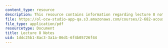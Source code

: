 ```yaml
---
content_type: resource
description: This resource contains information regarding lecture 8 notes.
file: https://ol-ocw-studio-app-qa.s3.amazonaws.com/courses/2-682-acoustical-oceanography-spring-2012/1ddc25b18ac33a1a86d16f4b05726f44_MIT2_682S12_lec08.pdf
file_type: application/pdf
resourcetype: Document
title: Lecture 8 Notes
uid: 1ddc25b1-8ac3-3a1a-86d1-6f4b05726f44
---
```

